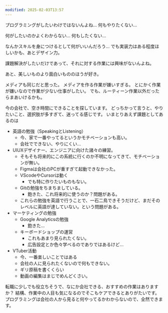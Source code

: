 ```yaml
---
modified: 2025-02-03T13:57
---
```


プログラミングがしたいわけではないんよね…
何もやりたくない…

何がしたいのかよくわからない…
何もしたくない…

なんかスキルを身につけるとして何がいいんだろう…
でも実装力はある程度ほしいかも、あとデザイン力。

課題解決がしたいだけであって、それに対する作業には興味がないんよね。

あと、美しいものより面白いもののほうが好き。

メディアも同じだと思った。
メディアを作る作業が嫌いすぎる。
とにかく作業が嫌いなので作業が少ない仕事がしたい。
でも、ルーティーン作業以外だったらまあいけるかも。


今の会社で、空き時間にできることを探しています。
どっちかって言うと、やりたいこと、選択肢が多すぎて、迷ってる感じです。
いまとりあえず課題としてあるのは
- 英語の勉強（SpeakingとListening）
	- 今、家で一番やってるというかモチベーションも高い。
	- 会社でできない、やりにくい…
- UIUXデザイナー、エンジニアに向けた諸々の練習。
	- そもそも将来的にこの系統に行くのか不明になってきて、モチベーションが無い。
	- Figmaは会社のPCが重すぎて起動できなかった。
	- VScodeやCursorは動く
		- でも特に作りたいものもない。
	- Gitの勉強をちまちましている。
		- 飽きた、これ将来的に使うのか？問題がある。
	- これらの勉強を英語で行うことで、一石二鳥できそうだけど、まだそのレベルに英語が達していない。という問題がある。
- マーケティングの勉強
	- Google Analyticsの勉強
		- 飽きた…
	- キーボードショップの運営
		- これもあまり見られたくない。
		- 広告設定とか色々学べるのでありではあるけど…
- VTuber活動
	- 今、一番楽しいことではある
	- 会社の人に見られたくないので何もできない。
	- ギリ原稿を書くくらい
	- 動画の編集はまじでめんどくさい。

転職に少しでも役立ちそうで、なにか会社できる、おすすめの作業はありますか？
結構、作業中の人目も気になるのでそこもケアできるとありがたいです。
プログラミングは会社の人から見ると何やってるかわからないので、全然できます。